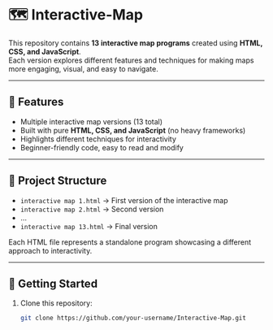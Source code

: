 # 🗺️ Interactive-Map

This repository contains **13 interactive map programs** created using **HTML, CSS, and JavaScript**.  
Each version explores different features and techniques for making maps more engaging, visual, and easy to navigate.

---

## 📌 Features
- Multiple interactive map versions (13 total)
- Built with pure **HTML, CSS, and JavaScript** (no heavy frameworks)
- Highlights different techniques for interactivity
- Beginner-friendly code, easy to read and modify

---

## 📂 Project Structure
- `interactive map 1.html` → First version of the interactive map  
- `interactive map 2.html` → Second version  
- …  
- `interactive map 13.html` → Final version  

Each HTML file represents a standalone program showcasing a different approach to interactivity.

---

## 🚀 Getting Started
1. Clone this repository:
   ```bash
   git clone https://github.com/your-username/Interactive-Map.git
